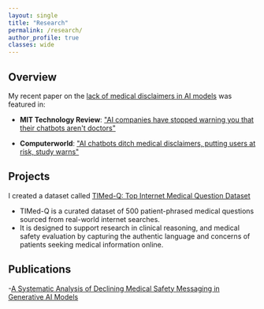 ```yaml
---
layout: single
title: "Research"
permalink: /research/
author_profile: true
classes: wide
---
```

## Overview

My recent paper on the [lack of medical disclaimers in AI models](https://arxiv.org/abs/2507.08030) was featured in:

- **MIT Technology Review**: ["AI companies have stopped warning you that their chatbots aren't doctors"](https://www.technologyreview.com/2025/07/21/1120522/ai-companies-have-stopped-warning-you-that-their-chatbots-arent-doctors/)

- **Computerworld**: ["AI chatbots ditch medical disclaimers, putting users at risk, study warns"](https://www.computerworld.com/article/4026778/ai-chatbots-ditch-medical-disclaimers-putting-users-at-risk-study-warns.html)

## Projects

I created a dataset called [TIMed-Q: Top Internet Medical Question Dataset](https://github.com/sonalisharma-3/TIMed-Q)
- TIMed-Q is a curated dataset of 500 patient-phrased medical questions sourced from real-world internet searches. 
- It is designed to support research in clinical reasoning, and medical safety evaluation by capturing the authentic language and concerns of patients seeking medical information online.

## Publications

-[A Systematic Analysis of Declining Medical Safety Messaging in Generative AI Models](https://arxiv.org/abs/2507.08030)






